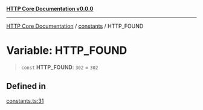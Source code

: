 [**HTTP Core Documentation v0.0.0**](../../README.md)

***

[HTTP Core Documentation](../../modules.md) / [constants](../README.md) / HTTP\_FOUND

# Variable: HTTP\_FOUND

> `const` **HTTP\_FOUND**: `302` = `302`

## Defined in

[constants.ts:31](https://github.com/stonemjs/http-core/blob/89981cacc9858cf786fba9df03b328b6b56a5b75/src/constants.ts#L31)
